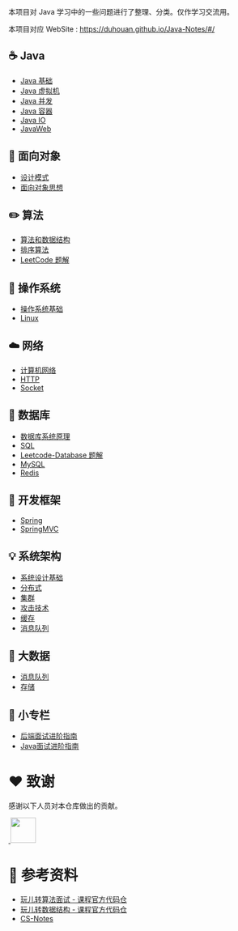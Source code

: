 本项目对 Java 学习中的一些问题进行了整理、分类。仅作学习交流用。

本项目对应 WebSite : https://duhouan.github.io/Java-Notes/#/

## ☕️ Java

- [Java 基础](docs/notes/Java-目录.md#java-基础)
- [Java 虚拟机](docs/notes/Java-目录.md#java-虚拟机)
- [Java 并发](docs/notes/Java-目录.md#java-并发)
- [Java 容器](docs/notes/Java-目录.md#java-容器)
- [Java IO](docs/notes/Java-目录.md#java-io)
- [JavaWeb](docs/notes/Java-目录.md#javaweb)

## 👫 面向对象

- [设计模式](docs/notes/面向对象-目录.md#设计模式)
- [面向对象思想](docs/notes/面向对象-目录.md#面向对象思想)

## ✏️ 算法

- [算法和数据结构](docs/notes/算法-目录.md#算法和数据结构)
- [排序算法](docs/notes/算法-目录.md#排序算法思想)
- [LeetCode 题解](docs/notes/算法-目录.md#leetcode-题解)

## 📝 操作系统

- [操作系统基础](docs/notes/操作系统-目录.md#操作系统基础)
- [Linux](docs/notes/操作系统-目录.md#linux)

## ☁️ 网络

- [计算机网络](docs/notes/网络-目录.md#计算机网络)
- [HTTP](docs/notes/网络-目录.md#http)
- [Socket](docs/notes/网络-目录.md#socket)

## 💾 数据库

- [数据库系统原理](docs/notes/数据库-目录.md#数据库系统原理)
- [SQL](docs/notes/数据库-目录.md#sql)
- [Leetcode-Database 题解](docs/notes/数据库-目录.md#leetcode-database-题解)
- [MySQL](docs/notes/数据库-目录.md#mysql)
- [Redis](docs/notes/数据库-目录.md#redis)

## 🙊 开发框架

- [Spring](docs/notes/开发框架-目录.md#spring)
- [SpringMVC](docs/notes/开发框架-目录.md#springmvc)

## 💡 系统架构

- [系统设计基础](docs/notes/系统架构-目录.md#系统设计基础)
- [分布式](docs/notes/系统架构-目录.md#分布式)
- [集群](docs/notes/系统架构-目录.md#集群)
- [攻击技术](docs/notes/系统架构-目录.md#攻击技术)
- [缓存](docs/notes/系统架构-目录.md#缓存)
- [消息队列](docs/notes/系统架构-目录.md#消息队列)

## 🐘 大数据

- [消息队列](docs/notes/大数据基础-目录.md#消息是队列)
- [存储](docs/notes/大数据基础-目录.md#存储)

## 🔧 小专栏

- [后端面试进阶指南](https://xiaozhuanlan.com/CyC2018)
- [Java面试进阶指南](https://xiaozhuanlan.com/javainterview)

# :heart: 致谢

感谢以下人员对本仓库做出的贡献。

<a href="https://github.com/IvanLu1024">
​    <img src="https://avatars3.githubusercontent.com/u/32642894?s=400&v=4" width="50px">
</a> 

# :book: 参考资料

- [玩儿转算法面试 - 课程官方代码仓](https://github.com/liuyubobobo/Play-with-Algorithm-Interview)
- [玩儿转数据结构 - 课程官方代码仓](https://github.com/liuyubobobo/Play-with-Data-Structures)
- [CS-Notes](https://github.com/CyC2018/CS-Notes)
